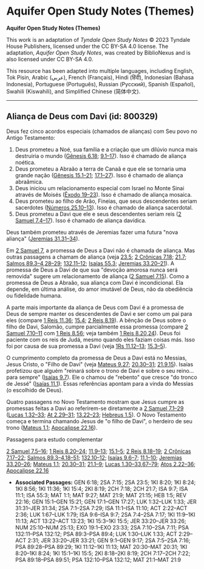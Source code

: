 # Aquifer Open Study Notes (Themes)

**Aquifer Open Study Notes (Themes)**

This work is an adaptation of *Tyndale Open Study Notes* © 2023 Tyndale House Publishers, licensed under the CC BY\-SA 4\.0 license. The adaptation, *Aquifer Open Study Notes*, was created by BiblioNexus and is also licensed under CC BY\-SA 4\.0\.

This resource has been adapted into multiple languages, including English, Tok Pisin, Arabic (عربي), French (Français), Hindi (हिंदी), Indonesian (Bahasa Indonesia), Portuguese (Português), Russian (Русский), Spanish (Español), Swahili (Kiswahili), and Simplified Chinese (简体中文).



--------------------------------

## Aliança de Deus com Davi (id: 800329)

Deus fez cinco acordos especiais (chamados de alianças) com Seu povo no Antigo Testamento:

1. Deus prometeu a Noé, sua família e a criação que um dilúvio nunca mais destruiria o mundo ([Gênesis 6\.18](https://ref.ly/Gen6:18); [9\.1–17](https://ref.ly/Gen9:1-Gen9:17)). Isso é chamado de aliança noética.
2. Deus prometeu a Abraão a terra de Canaã e que ele se tornaria uma grande nação ([Gênesis 15\.1–21](https://ref.ly/Gen15:1-Gen15:21); [17\.1–27](https://ref.ly/Gen17:1-Gen17:27)). Isso é chamado de aliança abraâmica.
3. Deus iniciou um relacionamento especial com Israel no Monte Sinai através de Moisés ([Êxodo 19–23](https://ref.ly/Exod19:1-Exod23:33)). Isso é chamado de aliança mosaica.
4. Deus prometeu ao filho de Arão, Fineias, que seus descendentes seriam sacerdotes ([Números 25\.10–13](https://ref.ly/Num25:10-Num25:13)). Isso é chamado de aliança sacerdotal.
5. Deus prometeu a Davi que ele e seus descendentes seriam reis ([2 Samuel 7\.4–17](https://ref.ly/2Sam7:4-2Sam7:17)). Isso é chamado de aliança davídica.

Deus também prometeu através de Jeremias fazer uma futura "nova aliança" ([Jeremias 31\.31–34](https://ref.ly/Jer31:31-Jer31:34)).

Em [2 Samuel 7](https://ref.ly/2Sam7:1-2Sam7:29), a promessa de Deus a Davi não é chamada de aliança. Mas outras passagens a chamam de aliança (veja [23\.5](https://ref.ly/2Sam23:5); [2 Crônicas 7\.18](https://ref.ly/2Chr7:18); [21\.7](https://ref.ly/2Chr21:7); [Salmos 89\.3–4](https://ref.ly/Ps89:3-Ps89:4),[28–29](https://ref.ly/Ps89:28-Ps89:29); [132\.11–12](https://ref.ly/Ps132:11-Ps132:12); [Isaías 55\.3](https://ref.ly/Isa55:3); [Jeremias 33\.20–21](https://ref.ly/Jer33:20-Jer33:21)). A promessa de Deus a Davi de que sua "devoção amorosa nunca será removida" sugere um relacionamento de aliança ([2 Samuel 7\.15](https://ref.ly/2Sam7:15)). Como a promessa de Deus a Abraão, sua aliança com Davi é incondicional. Ela depende, em última análise, do amor imutável de Deus, não da obediência ou fidelidade humana.

A parte mais importante da aliança de Deus com Davi é a promessa de Deus de sempre manter os descendentes de Davi e ser como um pai para eles (compare [1 Reis 11\.36](https://ref.ly/1Kgs11:36); [15\.4](https://ref.ly/1Kgs15:4); [2 Reis 8\.19](https://ref.ly/2Kgs8:19)). A bênção de Deus sobre o filho de Davi, Salomão, cumpre parcialmente essa promessa (compare [2 Samuel 7\.10–11](https://ref.ly/2Sam7:10-2Sam7:11) com [1 Reis 8\.56](https://ref.ly/1Kgs8:56); veja também [1 Reis 8\.20](https://ref.ly/1Kgs8:20),[24](https://ref.ly/1Kgs8:24)). Deus foi paciente com os reis de Judá, mesmo quando eles faziam coisas más. Isso foi por causa de sua promessa a Davi (veja [1Rs 11\.12–13](https://ref.ly/1Kgs11:12-1Kgs11:13); [15\.3–5](https://ref.ly/1Kgs15:3-1Kgs15:5)).

O cumprimento completo da promessa de Deus a Davi está no Messias, Jesus Cristo, o "Filho de Davi" (veja [Mateus 9\.27](https://ref.ly/Matt9:27); [20\.30–31](https://ref.ly/Matt20:30-Matt20:31); [21\.9](https://ref.ly/Matt21:9),[15](https://ref.ly/Matt21:15)). Isaías profetizou que alguém "reinará sobre o trono de Davi e sobre o seu reino… para sempre" ([Isaías 9\.7](https://ref.ly/Isa9:7)). Ele o chamou de "rebento" que cresce "do tronco de Jessé" ([Isaías 11\.1](https://ref.ly/Isa11:1)). Essas referências apontam para a vinda do Messias (o escolhido de Deus).

Quatro passagens no Novo Testamento mostram que Jesus cumpre as promessas feitas a Davi ao referirem\-se diretamente a [2 Samuel 7\.1–29](https://ref.ly/2Sam7:1-2Sam7:29) ([Lucas 1\.32–33](https://ref.ly/Luke1:32-Luke1:33); [At 2\.29–31](https://ref.ly/Acts2:29-Acts2:31); [13\.22–23](https://ref.ly/Acts13:22-Acts13:23); [Hebreus 1\.5](https://ref.ly/Heb1:5)). O Novo Testamento começa e termina chamando Jesus de "o filho de Davi", o herdeiro de seu trono ([Mateus 1\.1](https://ref.ly/Matt1:1); [Apocalipse 22\.16](https://ref.ly/Rev22:16)).

Passagens para estudo complementar

[2 Samuel 7\.5–16](https://ref.ly/2Sam7:5-2Sam7:16); [1 Reis 8\.20–24](https://ref.ly/1Kgs8:20-1Kgs8:24); [11\.9–13](https://ref.ly/1Kgs11:9-1Kgs11:13); [15\.1–5](https://ref.ly/1Kgs15:1-1Kgs15:5); [2 Reis 8\.18–19](https://ref.ly/2Kgs8:18-2Kgs8:19); [2 Crônicas 7\.17–22](https://ref.ly/2Chr7:17-2Chr7:22); [Salmos 89\.3–4](https://ref.ly/Ps89:3-Ps89:4),[18–51](https://ref.ly/Ps89:18-Ps89:51); [132\.10–12](https://ref.ly/Ps132:10-Ps132:12); [Isaías 9\.6–7](https://ref.ly/Isa9:6-Isa9:7); [11\.1–10](https://ref.ly/Isa11:1-Isa11:10); [Jeremias 33\.20–26](https://ref.ly/Jer33:20-Jer33:26); [Mateus 1\.1](https://ref.ly/Matt1:1); [20\.30–31](https://ref.ly/Matt20:30-Matt20:31); [21\.1–9](https://ref.ly/Matt21:1-Matt21:9); [Lucas 1\.30–33](https://ref.ly/Luke1:30-Luke1:33),[67–79](https://ref.ly/Luke1:67-Luke1:79); [Atos 2\.22–36](https://ref.ly/Acts2:22-Acts2:36); [Apocalipse 22\.16](https://ref.ly/Rev22:16)

* **Associated Passages:** GEN 6:18; 2SA 7:15; 2SA 23:5; 1KI 8:20; 1KI 8:24; 1KI 8:56; 1KI 11:36; 1KI 15:4; 2KI 8:19; 2CH 7:18; 2CH 21:7; ISA 9:7; ISA 11:1; ISA 55:3; MAT 1:1; MAT 9:27; MAT 21:9; MAT 21:15; HEB 1:5; REV 22:16; GEN 15:1–GEN 15:21; GEN 17:1–GEN 17:27; LUK 1:32–LUK 1:33; JER 31:31–JER 31:34; 2SA 7:1–2SA 7:29; ISA 11:1–ISA 11:10; ACT 2:22–ACT 2:36; LUK 1:67–LUK 1:79; ISA 9:6–ISA 9:7; 2SA 7:4–2SA 7:17; 1KI 11:9–1KI 11:13; ACT 13:22–ACT 13:23; 1KI 15:3–1KI 15:5; JER 33:20–JER 33:26; NUM 25:10–NUM 25:13; EXO 19:1–EXO 23:33; 2SA 7:10–2SA 7:11; PSA 132:11–PSA 132:12; PSA 89:3–PSA 89:4; LUK 1:30–LUK 1:33; ACT 2:29–ACT 2:31; JER 33:20–JER 33:21; GEN 9:1–GEN 9:17; 2SA 7:5–2SA 7:16; PSA 89:28–PSA 89:29; 1KI 11:12–1KI 11:13; MAT 20:30–MAT 20:31; 1KI 8:20–1KI 8:24; 1KI 15:1–1KI 15:5; 2KI 8:18–2KI 8:19; 2CH 7:17–2CH 7:22; PSA 89:18–PSA 89:51; PSA 132:10–PSA 132:12; MAT 21:1–MAT 21:9

